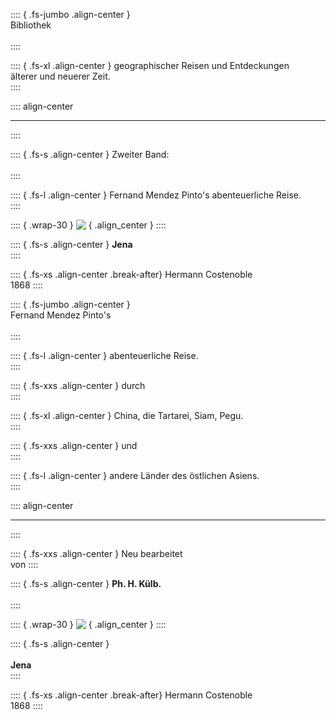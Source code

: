 :::: { .fs-jumbo .align-center }
<br />Bibliothek<br />
<br />
::::

:::: { .fs-xl .align-center }
geographischer Reisen und Entdeckungen<br />
älterer und neuerer Zeit.<br />
::::

:::: align-center
****
::::

:::: { .fs-s .align-center }
Zweiter Band:<br /><br />
::::

:::: { .fs-l .align-center }
Fernand Mendez Pinto's abenteuerliche Reise.<br />
::::

:::: { .wrap-30 }
![&nbsp;](Fernand_Mendez_Pintos_abenteuerliche_Reise_000.jpg ""){ .align_center }
::::

:::: { .fs-s .align-center }
**Jena**<br />
::::

:::: { .fs-xs .align-center .break-after}
Hermann Costenoble<br />
1868
::::

:::: { .fs-jumbo .align-center }
<br />Fernand Mendez Pinto's<br />
<br />
::::

:::: { .fs-l .align-center }
abenteuerliche Reise.<br />
::::

:::: { .fs-xxs .align-center }
durch<br />
::::

:::: { .fs-xl .align-center }
China, die Tartarei, Siam, Pegu.<br />
::::

:::: { .fs-xxs .align-center }
und<br />
::::

:::: { .fs-l .align-center }
andere Länder des östlichen Asiens.<br />
::::

:::: align-center
****
::::

:::: { .fs-xxs .align-center }
Neu bearbeitet<br />
von
::::

:::: { .fs-s .align-center }
**Ph. H. Külb.**<br /><br />
::::

:::: { .wrap-30 }
![&nbsp;](Fernand_Mendez_Pintos_abenteuerliche_Reise_000.jpg ""){ .align_center }
::::

:::: { .fs-s .align-center }
<br /><br />**Jena**<br />
::::

:::: { .fs-xs .align-center .break-after}
Hermann Costenoble<br />
1868
::::
